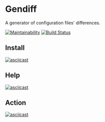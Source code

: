 # Gendiff
A generator of configuration files' differences.

[![Maintainability](https://api.codeclimate.com/v1/badges/a6c7ac3ac382b15676a0/maintainability)](https://codeclimate.com/github/badcookie/hexlet-gendiff/maintainability)
[![Build Status](https://travis-ci.org/badcookie/hexlet-gendiff.svg?branch=master)](https://travis-ci.org/badcookie/hexlet-gendiff)

## Install
[![asciicast](https://asciinema.org/a/OM4fXwjjJ0p6rZIUOsB7CADd6.svg)](https://asciinema.org/a/OM4fXwjjJ0p6rZIUOsB7CADd6)

## Help
[![asciicast](https://asciinema.org/a/8fLPDVpiePvZiyOnW4i4q4xQ2.svg)](https://asciinema.org/a/8fLPDVpiePvZiyOnW4i4q4xQ2)

## Action
[![asciicast](https://asciinema.org/a/yMOiATH9gNiPs6aa7BW1welnD.svg)](https://asciinema.org/a/yMOiATH9gNiPs6aa7BW1welnD)
